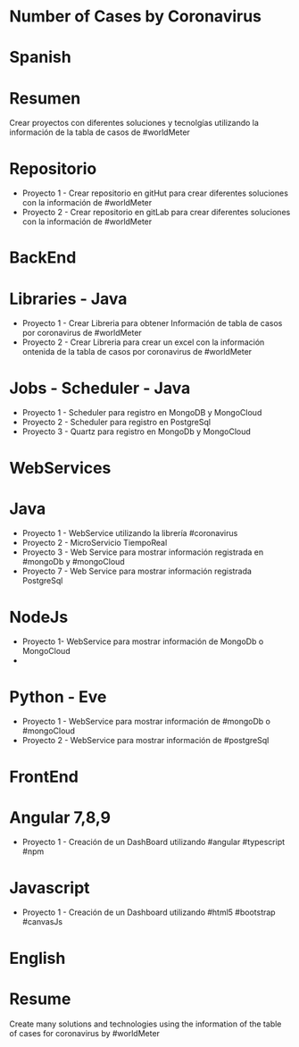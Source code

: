 # Number of Cases by Coronavirus

# Spanish
# Resumen
Crear proyectos con diferentes soluciones y tecnolgías utilizando la información de la tabla de casos de #worldMeter

# Repositorio
- Proyecto 1 - Crear repositorio en gitHut para crear diferentes soluciones con la información de #worldMeter
- Proyecto 2 - Crear repositorio en gitLab para crear diferentes soluciones con la información de #worldMeter

# BackEnd
# Libraries - Java
- Proyecto 1 - Crear Libreria para obtener Información de tabla de casos por coronavirus de #worldMeter
- Proyecto 2 - Crear Libreria para crear un excel con la información ontenida de la tabla de casos por coronavirus de #worldMeter

# Jobs - Scheduler - Java
- Proyecto 1 - Scheduler para registro en MongoDB y MongoCloud
- Proyecto 2 - Scheduler para registro en PostgreSql
- Proyecto 3 - Quartz para registro en MongoDb y MongoCloud

# WebServices
# Java
- Proyecto 1 - WebService utilizando la librería #coronavirus 
- Proyecto 2 - MicroServicio TiempoReal
- Proyecto 3 - Web Service para mostrar información registrada en #mongoDb y #mongoCloud
- Proyecto 7 - Web Service para mostrar información registrada PostgreSql

# NodeJs
- Proyecto 1-  WebService para mostrar información de MongoDb o MongoCloud
-

# Python - Eve
- Proyecto 1 - WebService para mostrar información de #mongoDb o #mongoCloud
- Proyecto 2 - WebService para mostrar información de #postgreSql

# FrontEnd
# Angular 7,8,9
- Proyecto 1 - Creación de un DashBoard utilizando #angular #typescript #npm

# Javascript 
- Proyecto 1 - Creación de un Dashboard utilizando #html5 #bootstrap #canvasJs

# English
# Resume
Create many solutions and technologies using the information of the table of cases for coronavirus by #worldMeter